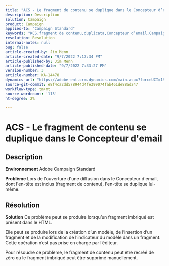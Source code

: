 ```yaml
---
title: "ACS - Le fragment de contenu se duplique dans le Concepteur d’email"
description: Description
solution: Campaign
product: Campaign
applies-to: "Campaign Standard"
keywords: "KCS,fragment de contenu,duplicata,Concepteur d’email,Campaign Standard"
resolution: Resolution
internal-notes: null
bug: false
article-created-by: Jim Menn
article-created-date: "9/7/2022 7:17:34 PM"
article-published-by: Jim Menn
article-published-date: "9/7/2022 7:33:27 PM"
version-number: 3
article-number: KA-14478
dynamics-url: "https://adobe-ent.crm.dynamics.com/main.aspx?forceUCI=1&pagetype=entityrecord&etn=knowledgearticle&id=2ce9b3b5-e12e-ed11-9db1-0022480866ad"
source-git-commit: e8f4ca2dd578944d4fe399074fab461de88ad247
workflow-type: tm+mt
source-wordcount: '113'
ht-degree: 2%

---
```


# ACS - Le fragment de contenu se duplique dans le Concepteur d&#39;email

## Description


<b>Environnement</b>
Adobe Campaign Standard

<b>Problème</b>
Lors de l&#39;ouverture d&#39;une diffusion dans le Concepteur d&#39;email, dont l&#39;en-tête est inclus (fragment de contenu), l&#39;en-tête se duplique lui-même.


## Résolution


<b>Solution</b>
Ce problème peut se produire lorsqu’un fragment imbriqué est présent dans le HTML.

Elle peut se produire lors de la création d’un modèle, de l’insertion d’un fragment et de la modification de l’indicateur du modèle dans un fragment. Cette opération n’est pas prise en charge par l’éditeur.

Pour résoudre ce problème, le fragment de contenu peut être recréé de zéro ou le fragment imbriqué peut être supprimé manuellement.

